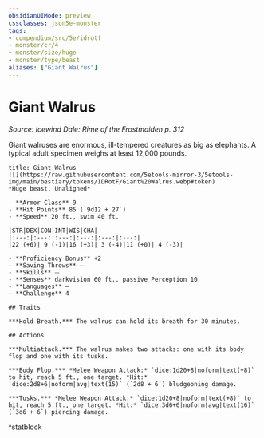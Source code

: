 ```yaml
---
obsidianUIMode: preview
cssclasses: json5e-monster
tags:
- compendium/src/5e/idrotf
- monster/cr/4
- monster/size/huge
- monster/type/beast
aliases: ["Giant Walrus"]
---
```

# Giant Walrus
*Source: Icewind Dale: Rime of the Frostmaiden p. 312*  

Giant walruses are enormous, ill-tempered creatures as big as elephants. A typical adult specimen weighs at least 12,000 pounds.

```ad-statblock
title: Giant Walrus
![](https://raw.githubusercontent.com/5etools-mirror-3/5etools-img/main/bestiary/tokens/IDRotF/Giant%20Walrus.webp#token)
*Huge beast, Unaligned*

- **Armor Class** 9
- **Hit Points** 85 (`9d12 + 27`)
- **Speed** 20 ft., swim 40 ft.

|STR|DEX|CON|INT|WIS|CHA|
|:---:|:---:|:---:|:---:|:---:|:---:|
|22 (+6)| 9 (-1)|16 (+3)| 3 (-4)|11 (+0)| 4 (-3)|

- **Proficiency Bonus** +2
- **Saving Throws** ⏤
- **Skills** ⏤
- **Senses** darkvision 60 ft., passive Perception 10
- **Languages** —
- **Challenge** 4

## Traits

***Hold Breath.*** The walrus can hold its breath for 30 minutes.

## Actions

***Multiattack.*** The walrus makes two attacks: one with its body flop and one with its tusks.

***Body Flop.*** *Melee Weapon Attack:* `dice:1d20+8|noform|text(+8)` to hit, reach 5 ft., one target. *Hit:* `dice:2d8+6|noform|avg|text(15)` (`2d8 + 6`) bludgeoning damage.

***Tusks.*** *Melee Weapon Attack:* `dice:1d20+8|noform|text(+8)` to hit, reach 5 ft., one target. *Hit:* `dice:3d6+6|noform|avg|text(16)` (`3d6 + 6`) piercing damage.
```
^statblock